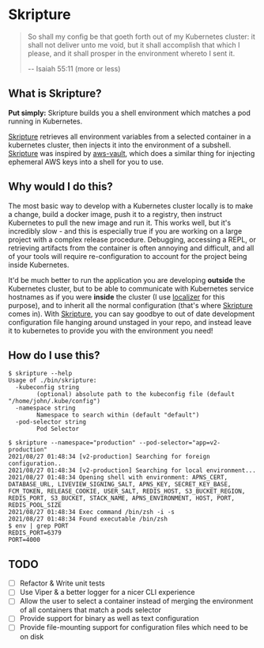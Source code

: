 # Skripture

> So shall my config be that goeth forth out of my Kubernetes cluster: it shall not deliver unto me void, but it shall accomplish that which I please, and it shall prosper in the environment whereto I sent it.
>
> -- Isaiah 55:11 (more or less)

## What is Skripture?

**Put simply:** Skripture builds you a shell environment which matches a pod running in Kubernetes.

[Skripture][0] retrieves all environment variables from a selected container in a kubernetes cluster, then injects it into the environment of a subshell. [Skripture][0] was inspired by [aws-vault][1], which does a similar thing for injecting ephemeral AWS keys into a shell for you to use.

## Why would I do this?

The most basic way to develop with a Kubernetes cluster locally is to make a change, build a docker image, push it to a registry, then instruct Kubernetes to pull the new image and run it. This works well, but it's incredibly slow - and this is especially true if you are working on a large project with a complex release procedure. Debugging, accessing a REPL, or retrieving artifacts from the container is often annoying and difficult, and all of your tools will require re-configuration to account for the project being inside Kubernetes.

It'd be much better to run the application you are developing **outside** the Kubernetes cluster, but to be able to communicate with Kubernetes service hostnames as if you were **inside** the cluster (I use [localizer][2] for this purpose), and to inherit all the normal configuration (that's where [Skripture][0] comes in). With [Skripture][0], you can say goodbye to out of date development configuration file hanging around unstaged in your repo, and instead leave it to kubernetes to provide you with the environment you need!

## How do I use this?

```shell
$ skripture --help
Usage of ./bin/skripture:
  -kubeconfig string
    	(optional) absolute path to the kubeconfig file (default "/home/john/.kube/config")
  -namespace string
    	Namespace to search within (default "default")
  -pod-selector string
    	Pod Selector

$ skripture --namespace="production" --pod-selector="app=v2-production"
2021/08/27 01:48:34 [v2-production] Searching for foreign configuration..
2021/08/27 01:48:34 [v2-production] Searching for local environment...
2021/08/27 01:48:34 Opening shell with environment: APNS_CERT, DATABASE_URL, LIVEVIEW_SIGNING_SALT, APNS_KEY, SECRET_KEY_BASE, FCM_TOKEN, RELEASE_COOKIE, USER_SALT, REDIS_HOST, S3_BUCKET_REGION, REDIS_PORT, S3_BUCKET, STACK_NAME, APNS_ENVIRONMENT, HOST, PORT, REDIS_POOL_SIZE
2021/08/27 01:48:34 Exec command /bin/zsh -i -s
2021/08/27 01:48:34 Found executable /bin/zsh
$ env | grep PORT
REDIS_PORT=6379
PORT=4000
```

## TODO

- [ ] Refactor & Write unit tests
- [ ] Use Viper & a better logger for a nicer CLI experience
- [ ] Allow the user to select a container instead of merging the environment of all containers that match a pods selector
- [ ] Provide support for binary as well as text configuration
- [ ] Provide file-mounting support for configuration files which need to be on disk

[0]: https://github.com/johnhamelink/skripture
[1]: https://github.com/99designs/aws-vault
[2]: https://github.com/getoutreach/localizer
